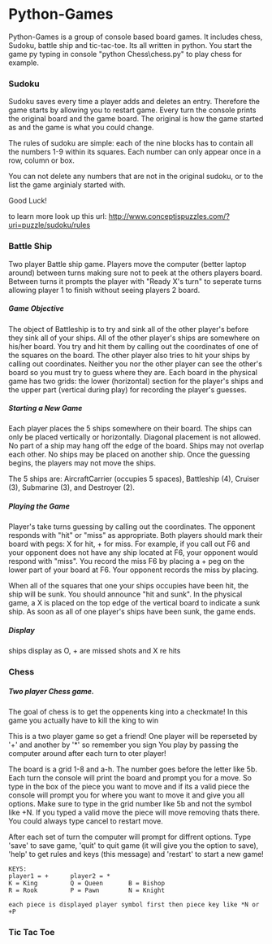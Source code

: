 # Python-Games
  Python-Games is a group of console based board games. It includes chess, Sudoku, battle ship and tic-tac-toe. Its all written in python. You start the game py typing in console "python Chess\chess.py" to play chess for example.
  
### Sudoku
Sudoku saves every time a player adds and deletes an entry. Therefore the game starts by allowing you to restart game.
Every turn the console prints the original board and the game board. The original is how the game started as and the game is what
you could change.

The rules of sudoku are simple: each of the nine blocks has to
        contain all the numbers 1-9 within its squares.
        Each number can only appear once in a row, column or box.

You can not delete any numbers that are not in the original sudoku,
        or to the list the game arginialy started with.

Good Luck!

to learn more look up this url:
     http://www.conceptispuzzles.com/?uri=puzzle/sudoku/rules
     
### Battle Ship

Two player Battle ship game. Players move the computer (better laptop around) between turns making sure not to
peek at the others players board. Between turns it prompts the player with "Ready X's turn" to seperate turns
allowing player 1 to finish without seeing players 2 board.
    
##### Game Objective

The object of Battleship is to try and sink all of the other player's before
they sink all of your ships. All of the other player's ships are somewhere on
his/her board.  You try and hit them by calling out the coordinates of one of
the squares on the board.  The other player also tries to hit your ships by
calling out coordinates.  Neither you nor the other player can see the other's
board so you must try to guess where they are.  Each board in the physical game
has two grids:  the lower (horizontal) section for the player's ships and the
upper part (vertical during play) for recording the player's guesses.

##### Starting a New Game

Each player places the 5 ships somewhere on their board.  The ships can only
be placed vertically or horizontally. Diagonal placement is not allowed.
No part of a ship may hang off the edge of the board.  Ships may not overlap
each other.  No ships may be placed on another ship.
Once the guessing begins, the players may not move the ships.

The 5 ships are:  AircraftCarrier (occupies 5 spaces), Battleship (4),
Cruiser (3), Submarine (3), and Destroyer (2).  

##### Playing the Game

Player's take turns guessing by calling out the coordinates. The opponent
responds with "hit" or "miss" as appropriate.  Both players should mark their
board with pegs:  X for hit, + for miss. For example, if you call out F6
and your opponent does not have any ship located at F6, your opponent would
respond with "miss".  You record the miss F6 by placing a + peg on the
lower part of your board at F6.  Your opponent records the miss by placing.

When all of the squares that one your ships occupies have been hit, the ship
will be sunk.   You should announce "hit and sunk".  In the physical game,
a X is placed on the top edge of the vertical board to indicate a sunk ship. 
As soon as all of one player's ships have been sunk, the game ends.

##### Display

ships display as O, + are missed shots and X re hits
    


### Chess

##### Two player Chess game. 
    
The goal of chess is to get the oppenents king into a checkmate!
In this game you actually have to kill the king to win

This is a two player game so get a friend!
One player will be reperseted by '+' and another by '*' so remember you sign
You play by passing the computer around after each turn to oter player!

The board is a grid 1-8 and a-h. The number goes before the letter like 5b.
Each turn the console will print the board and prompt you for a move.
So type in the box of the piece you want to move and if its a valid piece
the console will prompt you for where you want to move it and give you all
options. Make sure to type in the grid number like 5b and not the symbol
like +N. If you typed a valid move the piece will move removing thats there.
You could always type cancel to restart move.

After each set of turn the computer will prompt for diffrent options.
Type 'save' to save game, 'quit' to quit game (it will give you the option
to save), 'help' to get rules and keys (this message) and 'restart' to
start a new game!

    KEYS:
    player1 = +      player2 = *
    K = King         Q = Queen       B = Bishop
    R = Rook         P = Pawn        N = Knight

    each piece is displayed player symbol first then piece key like *N or +P
    
### Tic Tac Toe




